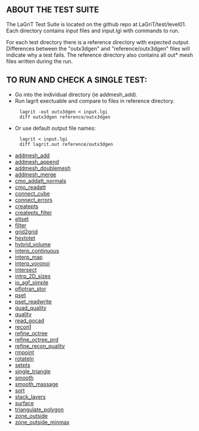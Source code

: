 
## ABOUT THE TEST SUITE

The LaGriT Test Suite is located on the github repo at LaGriT/test/level01.
Each directory contains input files and input.lgi with commands to run.

For each test directory there is a reference directory with expected output. Differences between the "outx3dgen" and "reference/outx3dgen" files will indicate why a test fails. The reference directory also contains all out* mesh files written during the run.

## TO RUN AND CHECK A SINGLE TEST:

-  Go into the individual directory (ie addmesh_add).
-  Run lagrit exectuable and compare to files in reference directory.
```
     lagrit -out outx3dgen < input.lgi
     diff outx3dgen reference/outx3dgen
```
-  Or use default output file names:
```
     lagrit < input.lgi
     diff lagrit.out reference/outx3dgen
```

- [addmesh_add](https://github.com/lanl/LaGriT/tree/master/test/level01/addmesh_add)
- [addmesh_append](https://github.com/lanl/LaGriT/tree/master/test/level01/addmesh_append)
- [addmesh_doublemesh](https://github.com/lanl/LaGriT/tree/master/test/level01/addmesh_doublemesh)
- [addmesh_merge](https://github.com/lanl/LaGriT/tree/master/test/level01/addmesh_merge)
- [cmo_addatt_normals](https://github.com/lanl/LaGriT/tree/master/test/level01/cmo_addatt_normals)
- [cmo_readatt](https://github.com/lanl/LaGriT/tree/master/test/level01/cmo_readatt)
- [connect_cube](https://github.com/lanl/LaGriT/tree/master/test/level01/connect_cube)
- [connect_errors](https://github.com/lanl/LaGriT/tree/master/test/level01/connect_errors)
- [createpts](https://github.com/lanl/LaGriT/tree/master/test/level01/createpts)
- [createpts_filter](https://github.com/lanl/LaGriT/tree/master/test/level01/createpts_filter)
- [eltset](https://github.com/lanl/LaGriT/tree/master/test/level01/eltset)
- [filter](https://github.com/lanl/LaGriT/tree/master/test/level01/filter)
- [grid2grid](https://github.com/lanl/LaGriT/tree/master/test/level01/grid2grid)
- [hextotet](https://github.com/lanl/LaGriT/tree/master/test/level01/hextotet)
- [hybrid_volume](https://github.com/lanl/LaGriT/tree/master/test/level01/hybrid_volume)
- [interp_continuous](https://github.com/lanl/LaGriT/tree/master/test/level01/interp_continuous)
- [interp_map](https://github.com/lanl/LaGriT/tree/master/test/level01/interp_map)
- [interp_voronoi](https://github.com/lanl/LaGriT/tree/master/test/level01/interp_voronoi)
- [intersect](https://github.com/lanl/LaGriT/tree/master/test/level01/intersect)
- [intrp_2D_sizes](https://github.com/lanl/LaGriT/tree/master/test/level01/intrp_2D_sizes)
- [io_agf_simple](https://github.com/lanl/LaGriT/tree/master/test/level01/io_agf_simple)
- [pflotran_stor](https://github.com/lanl/LaGriT/tree/master/test/level01/pflotran_stor)
- [pset](https://github.com/lanl/LaGriT/tree/master/test/level01/pset)
- [pset_readwrite](https://github.com/lanl/LaGriT/tree/master/test/level01/pset_readwrite)
- [quad_quality](https://github.com/lanl/LaGriT/tree/master/test/level01/quad_quality)
- [quality](https://github.com/lanl/LaGriT/tree/master/test/level01/quality)
- [read_gocad](https://github.com/lanl/LaGriT/tree/master/test/level01/read_gocad)
- [recon1](https://github.com/lanl/LaGriT/tree/master/test/level01/recon1)
- [refine_octree](https://github.com/lanl/LaGriT/tree/master/test/level01/refine_octree)
- [refine_octree_prd](https://github.com/lanl/LaGriT/tree/master/test/level01/refine_octree_prd)
- [refine_recon_quality](https://github.com/lanl/LaGriT/tree/master/test/level01/refine_recon_quality)
- [rmpoint](https://github.com/lanl/LaGriT/tree/master/test/level01/rmpoint)
- [rotateln](https://github.com/lanl/LaGriT/tree/master/test/level01/rotateln)
- [setpts](https://github.com/lanl/LaGriT/tree/master/test/level01/setpts)
- [single_triangle](https://github.com/lanl/LaGriT/tree/master/test/level01/single_triangle)
- [smooth](https://github.com/lanl/LaGriT/tree/master/test/level01/smooth)
- [smooth_massage](https://github.com/lanl/LaGriT/tree/master/test/level01/smooth_massage)
- [sort](https://github.com/lanl/LaGriT/tree/master/test/level01/sort)
- [stack_layers](https://github.com/lanl/LaGriT/tree/master/test/level01/stack_layers)
- [surface](https://github.com/lanl/LaGriT/tree/master/test/level01/surface)
- [triangulate_polygon](https://github.com/lanl/LaGriT/tree/master/test/level01/triangulate_polygon)
- [zone_outside](https://github.com/lanl/LaGriT/tree/master/test/level01/zone_outside)
- [zone_outside_minmax](https://github.com/lanl/LaGriT/tree/master/test/level01/zone_outside_minmax)
